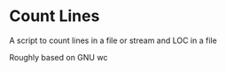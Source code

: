 # Count Lines

A script to count lines in a file or stream and LOC in a file

Roughly based on GNU wc
